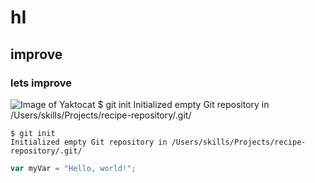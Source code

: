 # hI
## improve
### lets improve
![Image of Yaktocat](https://octodex.github.com/images/yaktocat.png)
$ git init
Initialized empty Git repository in /Users/skills/Projects/recipe-repository/.git/
```
$ git init
Initialized empty Git repository in /Users/skills/Projects/recipe-repository/.git/
```
``` javascript
var myVar = "Hello, world!";
```
